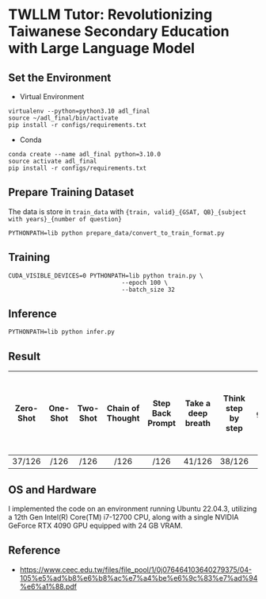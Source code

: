 # TWLLM Tutor: Revolutionizing Taiwanese Secondary Education with Large Language Model


## Set the Environment
- Virtual Environment
```
virtualenv --python=python3.10 adl_final
source ~/adl_final/bin/activate
pip install -r configs/requirements.txt
```
- Conda
```
conda create --name adl_final python=3.10.0
source activate adl_final
pip install -r configs/requirements.txt
```


## Prepare Training Dataset
The data is store in `train_data` with `{train, valid}_{GSAT, QB}_{subject with years}_{number of question}`


```
PYTHONPATH=lib python prepare_data/convert_to_train_format.py
```


## Training
```
CUDA_VISIBLE_DEVICES=0 PYTHONPATH=lib python train.py \
                                --epoch 100 \
                                --batch_size 32
```


## Inference
```
PYTHONPATH=lib python infer.py
```


## Result
|Zero-Shot|One-Shot|Two-Shot|Chain of Thought|Step Back Prompt|Take a deep breath|Think step by step|If you fail 100 grandmothers will die|I have no fingers|I will tip $200|Do it right and I'll give you a nice doggy treat|This is very important to my career|
|:-:|:-:|:-:|:-:|:-:|:-:|:-:|:-:|:-:|:-:|:-:|:-:|
|37/126|/126|/126|/126|/126|41/126|38/126|37/126|40/126|40/126|35/126|38/126|


## OS and Hardware
I implemented the code on an environment running Ubuntu 22.04.3, utilizing a 12th Gen Intel(R) Core(TM) i7-12700 CPU, along with a single NVIDIA GeForce RTX 4090 GPU equipped with 24 GB VRAM.


## Reference
- https://www.ceec.edu.tw/files/file_pool/1/0j076464103640279375/04-105%e5%ad%b8%e6%b8%ac%e7%a4%be%e6%9c%83%e7%ad%94%e6%a1%88.pdf

